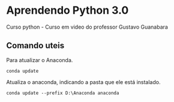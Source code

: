 # Aprendendo Python 3.0

Curso python - Curso em video do professor Gustavo Guanabara

## Comando uteis

Para atualizar o Anaconda.

```shell
conda update
```

Atualiza o anaconda, indicando a pasta que ele está instalado.

```shell
conda update --prefix D:\Anaconda anaconda
```
